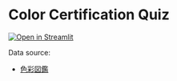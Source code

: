 Color Certification Quiz
========================

[![Open in Streamlit](https://static.streamlit.io/badges/streamlit_badge_black_white.svg)](https://share.streamlit.io/kota7/color-certification/main/app.py)


Data source:
- [色彩図鑑](https://www.i-iro.com/dic/tag/jis)
